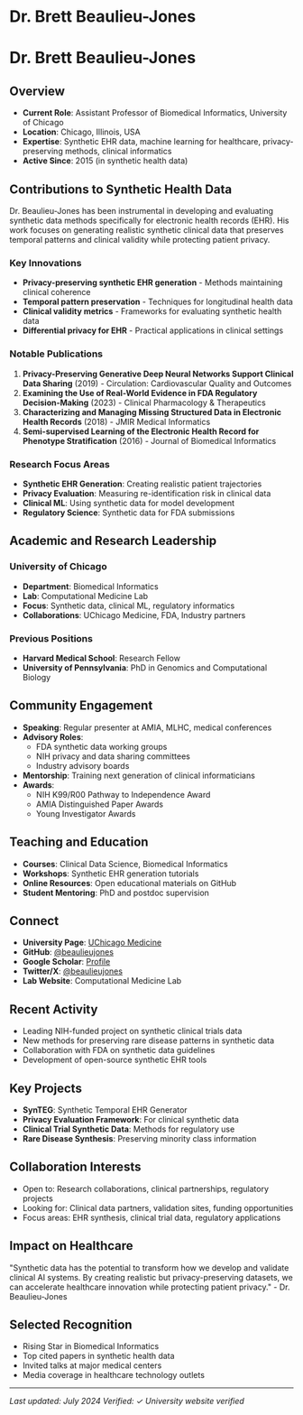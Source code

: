 # Dr. Brett Beaulieu-Jones

# Dr. Brett Beaulieu-Jones

## Overview
- **Current Role**: Assistant Professor of Biomedical Informatics, University of Chicago
- **Location**: Chicago, Illinois, USA
- **Expertise**: Synthetic EHR data, machine learning for healthcare, privacy-preserving methods, clinical informatics
- **Active Since**: 2015 (in synthetic health data)

## Contributions to Synthetic Health Data

Dr. Beaulieu-Jones has been instrumental in developing and evaluating synthetic data methods specifically for electronic health records (EHR). His work focuses on generating realistic synthetic clinical data that preserves temporal patterns and clinical validity while protecting patient privacy.

### Key Innovations
- **Privacy-preserving synthetic EHR generation** - Methods maintaining clinical coherence
- **Temporal pattern preservation** - Techniques for longitudinal health data
- **Clinical validity metrics** - Frameworks for evaluating synthetic health data
- **Differential privacy for EHR** - Practical applications in clinical settings

### Notable Publications
1. **Privacy-Preserving Generative Deep Neural Networks Support Clinical Data Sharing** (2019) - Circulation: Cardiovascular Quality and Outcomes
2. **Examining the Use of Real-World Evidence in FDA Regulatory Decision-Making** (2023) - Clinical Pharmacology & Therapeutics
3. **Characterizing and Managing Missing Structured Data in Electronic Health Records** (2018) - JMIR Medical Informatics
4. **Semi-supervised Learning of the Electronic Health Record for Phenotype Stratification** (2016) - Journal of Biomedical Informatics

### Research Focus Areas
- **Synthetic EHR Generation**: Creating realistic patient trajectories
- **Privacy Evaluation**: Measuring re-identification risk in clinical data
- **Clinical ML**: Using synthetic data for model development
- **Regulatory Science**: Synthetic data for FDA submissions

## Academic and Research Leadership

### University of Chicago
- **Department**: Biomedical Informatics
- **Lab**: Computational Medicine Lab
- **Focus**: Synthetic data, clinical ML, regulatory informatics
- **Collaborations**: UChicago Medicine, FDA, Industry partners

### Previous Positions
- **Harvard Medical School**: Research Fellow
- **University of Pennsylvania**: PhD in Genomics and Computational Biology

## Community Engagement
- **Speaking**: Regular presenter at AMIA, MLHC, medical conferences
- **Advisory Roles**: 
  - FDA synthetic data working groups
  - NIH privacy and data sharing committees
  - Industry advisory boards
- **Mentorship**: Training next generation of clinical informaticians
- **Awards**: 
  - NIH K99/R00 Pathway to Independence Award
  - AMIA Distinguished Paper Awards
  - Young Investigator Awards

## Teaching and Education
- **Courses**: Clinical Data Science, Biomedical Informatics
- **Workshops**: Synthetic EHR generation tutorials
- **Online Resources**: Open educational materials on GitHub
- **Student Mentoring**: PhD and postdoc supervision

## Connect
- **University Page**: [UChicago Medicine](https://www.uchicagomedicine.org/)
- **GitHub**: [@beaulieujones](https://github.com/beaulieujones)
- **Google Scholar**: [Profile](https://scholar.google.com/citations?user=1YI-_0kAAAAJ)
- **Twitter/X**: [@beaulieujones](https://twitter.com/beaulieujones)
- **Lab Website**: Computational Medicine Lab

## Recent Activity
- Leading NIH-funded project on synthetic clinical trials data
- New methods for preserving rare disease patterns in synthetic data
- Collaboration with FDA on synthetic data guidelines
- Development of open-source synthetic EHR tools

## Key Projects
- **SynTEG**: Synthetic Temporal EHR Generator
- **Privacy Evaluation Framework**: For clinical synthetic data
- **Clinical Trial Synthetic Data**: Methods for regulatory use
- **Rare Disease Synthesis**: Preserving minority class information

## Collaboration Interests
- Open to: Research collaborations, clinical partnerships, regulatory projects
- Looking for: Clinical data partners, validation sites, funding opportunities
- Focus areas: EHR synthesis, clinical trial data, regulatory applications

## Impact on Healthcare

"Synthetic data has the potential to transform how we develop and validate clinical AI systems. By creating realistic but privacy-preserving datasets, we can accelerate healthcare innovation while protecting patient privacy." - Dr. Beaulieu-Jones

## Selected Recognition
- Rising Star in Biomedical Informatics
- Top cited papers in synthetic health data
- Invited talks at major medical centers
- Media coverage in healthcare technology outlets

---
*Last updated: July 2024*
*Verified: ✓ University website verified*
